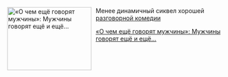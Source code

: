 <!--2025-06-02 10:15:46-->
<div class="yb">
  <div class="rss kino_kino"><a href="https://www.kino-teatr.ru/kino/art/tv/2350/" title="«О чем ещё говорят мужчины»: Мужчины говорят ещё и ещё…"><img src="https://www.kino-teatr.ru/art/0/5/2350/poster.jpg" width="196" height="147" align="left" hspace="5" style="margin: 0px 10px 0px 5px" alt="«О чем ещё говорят мужчины»: Мужчины говорят ещё и ещё…"/></a>Менее динамичный сиквел хорошей <a href=https://www.kino-teatr.ru/kino/movie/ros/81235/annot/ target=_blank>разговорной комедии</a> <p class="titl"><a href="https://www.kino-teatr.ru/kino/art/tv/2350/">«О чем ещё говорят мужчины»: Мужчины говорят ещё и ещё…</a></p></div>
</div>
